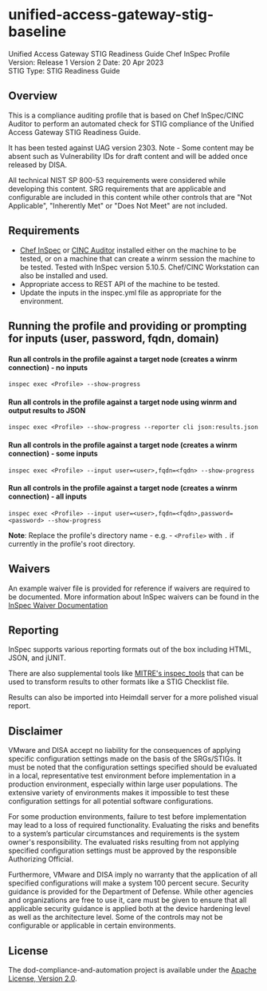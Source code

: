 # unified-access-gateway-stig-baseline
Unified Access Gateway STIG Readiness Guide Chef InSpec Profile  
Version: Release 1 Version 2 Date: 20 Apr 2023  
STIG Type: STIG Readiness Guide  

## Overview
This is a compliance auditing profile that is based on Chef InSpec/CINC Auditor to perform an automated check for STIG compliance of the Unified Access Gateway STIG Readiness Guide. 

It has been tested against UAG version 2303. Note - Some content may be absent such as Vulnerability IDs for draft content and will be added once released by DISA. 

All technical NIST SP 800-53 requirements were considered while developing this content. SRG requirements that are applicable and configurable are included in this content while other controls that are "Not Applicable", "Inherently Met" or "Does Not Meet" are not included.

## Requirements

- [Chef InSpec](https://downloads.chef.io/tools/inspec) or [CINC Auditor](https://cinc.sh/start/auditor/) installed either on the machine to be tested, or on a machine that can create a winrm session the machine to be tested. Tested with InSpec version 5.10.5. Chef/CINC Workstation can also be installed and used.
- Appropriate access to REST API of the machine to be tested.
- Update the inputs in the inspec.yml file as appropriate for the environment.

## Running the profile and providing or prompting for inputs (user, password, fqdn, domain)

#### Run all controls in the profile against a target node (creates a winrm connection) - no inputs
```
inspec exec <Profile> --show-progress
```

#### Run all controls in the profile against a target node using winrm and output results to JSON
```
inspec exec <Profile> --show-progress --reporter cli json:results.json
```

#### Run all controls in the profile against a target node (creates a winrm connection) - some inputs
```
inspec exec <Profile> --input user=<user>,fqdn=<fqdn> --show-progress
```

#### Run all controls in the profile against a target node (creates a winrm connection) - all inputs
```
inspec exec <Profile> --input user=<user>,fqdn=<fqdn>,password=<password> --show-progress
```


**Note**: Replace the profile's directory name - e.g. - `<Profile>` with `.` if currently in the profile's root directory.  

## Waivers
An example waiver file is provided for reference if waivers are required to be documented. More information about InSpec waivers can be found in the [InSpec Waiver Documentation](https://docs.chef.io/inspec/waivers/)  

## Reporting
InSpec supports various reporting formats out of the box including HTML, JSON, and jUNIT.  

There are also supplemental tools like [MITRE's inspec_tools](https://github.com/mitre/inspec_tools) that can be used to transform results to other formats like a STIG Checklist file.  

Results can also be imported into Heimdall server for a more polished visual report.  

## Disclaimer

VMware and DISA accept no liability for the consequences of applying specific configuration settings made on the basis of the SRGs/STIGs. It must be noted that the configuration settings specified should be evaluated in a local, representative test environment before implementation in a production environment, especially within large user populations. The extensive variety of environments makes it impossible to test these configuration settings for all potential software configurations.

For some production environments, failure to test before implementation may lead to a loss of required functionality. Evaluating the risks and benefits to a system’s particular circumstances and requirements is the system owner's responsibility. The evaluated risks resulting from not applying specified configuration settings must be approved by the responsible Authorizing Official.

Furthermore, VMware and DISA imply no warranty that the application of all specified configurations will make a system 100 percent secure. Security guidance is provided for the Department of Defense. While other agencies and organizations are free to use it, care must be given to ensure that all applicable security guidance is applied both at the device hardening level as well as the architecture level. Some of the controls may not be configurable or applicable in certain environments.

## License

The dod-compliance-and-automation project is available under the [Apache License, Version 2.0](./LICENSE).